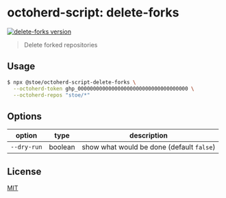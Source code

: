 # octoherd-script: delete-forks

[![delete-forks version](https://img.shields.io/github/package-json/v/stoe/octoherd-scripts?filename=scripts%2Fdelete-forks%2Fpackage.json)](https://github.com/stoe/octoherd-scripts/pkgs/npm/octoherd-script-delete-forks)

> Delete forked repositories

## Usage

```sh
$ npx @stoe/octoherd-script-delete-forks \
  --octoherd-token ghp_000000000000000000000000000000000000 \
  --octoherd-repos "stoe/*"
```

## Options

| option      | type    | description                               |
| ----------- | ------- | ----------------------------------------- |
| `--dry-run` | boolean | show what would be done (default `false`) |

## License

[MIT](license)

